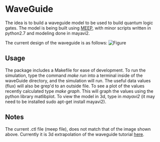 WaveGuide
============

The idea is to build a waveguide model to be used to build quantum logic gates. The model is being built using [MEEP](http://ab-initio.mit.edu/wiki/index.php/Meep), with minor scripts written in python2.7 and modeling done in mayavi2.

The current design of the waveguide is as follows:
![Figure](https://raw.github.com/c0nrad/waveGuide/master/doc/waveGuideDesign.png)

Usage
-

The package includes a Makefile for ease of development. To run the simulation, type the command _make run_ into a terminal inside of the waveGuide directory, and the simulation will run. The useful data values (flux) will also be grep'd to an outside file. To see a plot of the values recently calculated type _make graph_. This will graph the values using the python library matlibplot. To view the model in 3d, type in _mayavi2_ (it may need to be installed sudo apt-get install mayavi2). 

Notes
-

The current .ctl file (meep file), does not match that of the image shown above. Currently it is 3d extrapolation of the waveguide tutorial [here](http://ab-initio.mit.edu/wiki/index.php/Meep_Tutorial/Band_diagram%2C_resonant_modes%2C_and_transmission_in_a_holey_waveguide).


